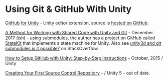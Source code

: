 # Using Git & GitHub With Unity

[GitHub for Unity](https://unity.github.com) - Unity editor extension, source is [hosted on GitHub](https://github.com/github-for-unity/Unity).

[A Method for Working with Shared Code with Unity and Git](http://prime31.github.io/A-Method-for-Working-with-Shared-Code-with-Unity-and-Git/) - December 2017 (ish) - using submodules, the author has a project on GitHub called [StateKit](https://github.com/prime31/StateKit) that implements a state machine for Unity. Also see [unity3d and git submodules is it possible?](https://stackoverflow.com/questions/24899296/unity3d-and-git-submodules-is-it-possible) on StackOverflow.

[How to Setup GitHub with Unity: Step-by-Step Instructions](https://www.studica.com/blog/how-to-setup-github-with-unity-step-by-step-instructions) - October, 2015 / Unity

[Creating Your First Source Control Repository](https://unity3d.com/learn/tutorials/topics/cloud-build/creating-your-first-source-control-repository) - / Unity 5 - out of date.
